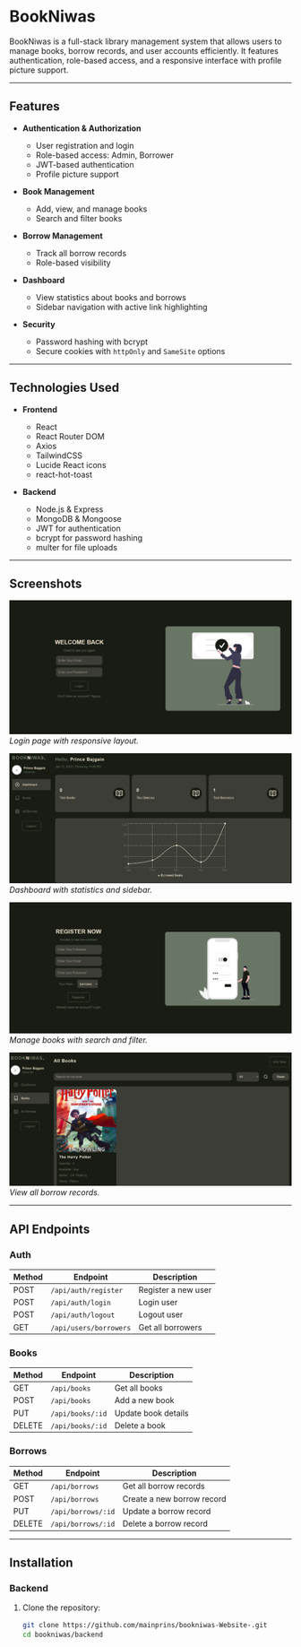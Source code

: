 # BookNiwas

BookNiwas is a full-stack library management system that allows users to manage books, borrow records, and user accounts efficiently. It features authentication, role-based access, and a responsive interface with profile picture support.

---

## Features

- **Authentication & Authorization**
  - User registration and login
  - Role-based access: Admin, Borrower
  - JWT-based authentication
  - Profile picture support

- **Book Management**
  - Add, view, and manage books
  - Search and filter books

- **Borrow Management**
  - Track all borrow records
  - Role-based visibility

- **Dashboard**
  - View statistics about books and borrows
  - Sidebar navigation with active link highlighting

- **Security**
  - Password hashing with bcrypt
  - Secure cookies with `httpOnly` and `SameSite` options

---

## Technologies Used

- **Frontend**
  - React
  - React Router DOM
  - Axios
  - TailwindCSS
  - Lucide React icons
  - react-hot-toast

- **Backend**
  - Node.js & Express
  - MongoDB & Mongoose
  - JWT for authentication
  - bcrypt for password hashing
  - multer for file uploads

---

## Screenshots

![Login Page](./frontend/public/image1.png)  
*Login page with responsive layout.*

![Dashboard](./frontend/public/dashboard.png)  
*Dashboard with statistics and sidebar.*

![Register Page](./frontend/public/image2.png)  
*Manage books with search and filter.*

![Books Page](./frontend/public/books.png)  
*View all borrow records.*

---

## API Endpoints

### Auth

| Method | Endpoint           | Description                   |
|--------|------------------|-------------------------------|
| POST   | `/api/auth/register` | Register a new user            |
| POST   | `/api/auth/login`    | Login user                     |
| POST   | `/api/auth/logout`   | Logout user                    |
| GET    | `/api/users/borrowers` | Get all borrowers            |

### Books

| Method | Endpoint           | Description                   |
|--------|------------------|-------------------------------|
| GET    | `/api/books`       | Get all books                 |
| POST   | `/api/books`       | Add a new book                |
| PUT    | `/api/books/:id`   | Update book details           |
| DELETE | `/api/books/:id`   | Delete a book                 |

### Borrows

| Method | Endpoint             | Description                   |
|--------|--------------------|-------------------------------|
| GET    | `/api/borrows`       | Get all borrow records        |
| POST   | `/api/borrows`       | Create a new borrow record    |
| PUT    | `/api/borrows/:id`   | Update a borrow record        |
| DELETE | `/api/borrows/:id`   | Delete a borrow record        |

---

## Installation

### Backend

1. Clone the repository:
   ```bash
   git clone https://github.com/mainprins/bookniwas-Website-.git
   cd bookniwas/backend
